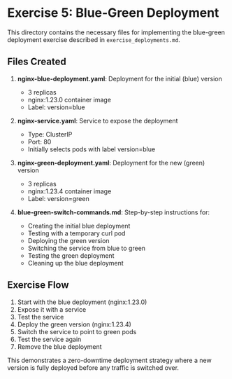 # Exercise 5: Blue-Green Deployment

This directory contains the necessary files for implementing the blue-green deployment exercise described in `exercise_deployments.md`.

## Files Created

1. **nginx-blue-deployment.yaml**: Deployment for the initial (blue) version
   - 3 replicas
   - nginx:1.23.0 container image
   - Label: version=blue

2. **nginx-service.yaml**: Service to expose the deployment
   - Type: ClusterIP
   - Port: 80
   - Initially selects pods with label version=blue

3. **nginx-green-deployment.yaml**: Deployment for the new (green) version
   - 3 replicas
   - nginx:1.23.4 container image
   - Label: version=green

4. **blue-green-switch-commands.md**: Step-by-step instructions for:
   - Creating the initial blue deployment
   - Testing with a temporary curl pod
   - Deploying the green version
   - Switching the service from blue to green
   - Testing the green deployment
   - Cleaning up the blue deployment

## Exercise Flow

1. Start with the blue deployment (nginx:1.23.0)
2. Expose it with a service
3. Test the service
4. Deploy the green version (nginx:1.23.4)
5. Switch the service to point to green pods
6. Test the service again
7. Remove the blue deployment

This demonstrates a zero-downtime deployment strategy where a new version is fully deployed before any traffic is switched over.